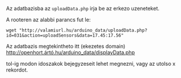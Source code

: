 Az adatbazisba az `uploadData.php` irja be az erkezo uzeneteket.

A rooteren az alabbi parancs fut le:

	wget "http://valamiurl.hu/arduino_data/uploadData.php?id=031&action=uploadSensors&data=17.45:17.56"

Az adatbazis megtekintheto itt (ekezetes domain)
	http://openhort.ártó.hu/arduino_data/displayData.php

tol-ig modon idoszakok bejegyzeseit lehet megnezni, vagy az utolso x rekordot.
